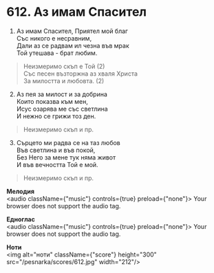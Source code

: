 # 612. Аз имам Спасител

1. Аз имам Спасител, Приятел мой благ  
Със никого е несравним,  
Дали аз се радвам ил чезна във мрак  
Той утешава - брат любим.  

> Неизмеримо скъп е Той (2)  
> Със песен възторжна аз хваля Христа  
> За милостта и любовта. (2)  

2. Аз пея за милост и за добрина  
Които показва към мен,  
Исус озарява ме със светлина  
И нежно се грижи тоз ден.  

> Неизмеримо скъп и пр.  

3. Сърцето ми радва се на таз любов  
Във светлина и във покой,  
Без Него за мене тук няма живот  
И във вечността Той е мой.  

> Неизмеримо скъп и пр.

**Мелодия**  
<audio className={"music"} controls={true} preload={"none"}>
    <source src="/pesnarka/mp3/612.mp3" type="audio/mpeg"/>
    Your browser does not support the audio tag.
</audio>

**Едноглас**  
<audio className={"music"} controls={true} preload={"none"}>
    <source src="/pesnarka/transp/612.mp3" type="audio/mpeg"/>
    Your browser does not support the audio tag.
</audio>

**Ноти**  
<img alt="ноти" className={"score"} height="300" src="/pesnarka/scores/612.jpg" width="212"/>
